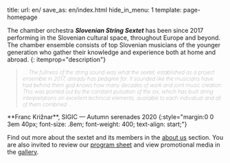 title:
url: en/
save_as: en/index.html
hide_in_menu: 1
template: page-homepage

The chamber orchestra  **_Slovenian String Sextet_** has been since 2017 performing in the Slovenian cultural space, throughout Europe and beyond.
The chamber ensemble consists of top Slovenian musicians of the younger generation who gather their knowledge and experience both at home and abroad.
{: itemprop="description"}

<blockquote cite="https://www.sigic.si/jesenske-serenade-2020.html" style="font-size: .9em; font-weight: 100; font-style: italic;"><p>
... The fullness of the string sound was what the sextet,
established as a project ensemble in 2017, already has pedigree for.
It sounded like the musicians have had behind them god knows how many decades
of work and joint music creation. This was pointed out by the constant pulsation of the six,
which has built string interpretations on excellent technical elements,
available to each individual and all of them combined ...
</p></blockquote>
**Franc Križnar**, SIGIC — Autumn serenades 2020
{:style="margin:0 0 3em 40px; font-size: .8em; font-weight: 400; text-align: start;"}

Find out more about the sextet and its members in the
[about us]({filename}/pages/en/about.md) section.
You are also invited to review our
[program sheet]({filename}/pages/en/program.md)
and view promotional media in the
[gallery]({filename}/pages/en/gallery.md).
